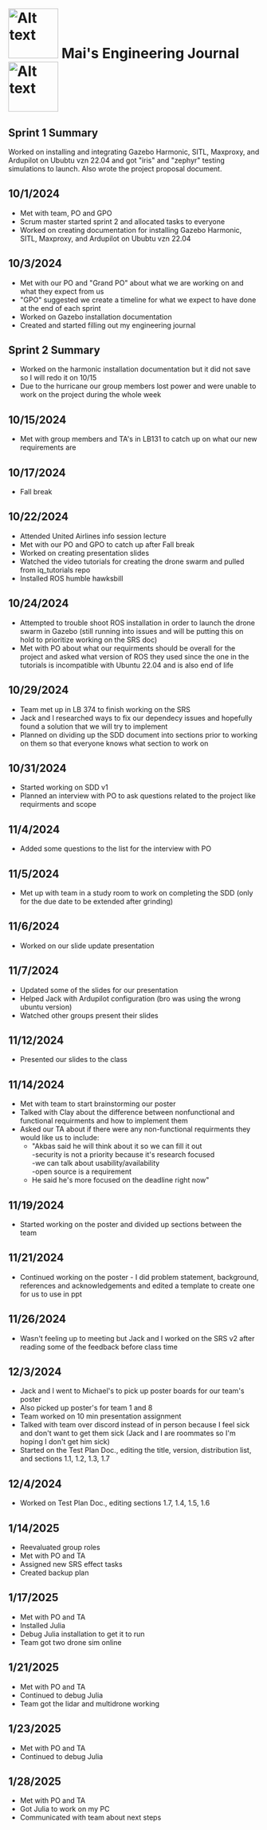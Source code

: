 # <img title="a title" alt="Alt text" src="https://cartoon-clipart.co/amp/images/hello-kitty-flower.png" width="100" height="100"> Mai's Engineering Journal <img title="a title" alt="Alt text" src="https://cartoon-clipart.co/amp/images/hello-kitty-flower.png" width="100" height="100">

## Sprint 1 Summary
Worked on installing and integrating Gazebo Harmonic, SITL, Maxproxy, and Ardupilot on Ububtu vzn 22.04 and got "iris" and "zephyr" testing simulations to launch. Also wrote the project proposal document. 

## 10/1/2024
- Met with team, PO and GPO <br>
- Scrum master started sprint 2 and allocated tasks to everyone <br>
- Worked on creating documentation for installing Gazebo Harmonic, SITL, Maxproxy, and Ardupilot on Ububtu vzn 22.04 <br>

## 10/3/2024
- Met with our PO and "Grand PO" about what we are working on and what they expect from us <br>
- "GPO" suggested we create a timeline for what we expect to have done at the end of each sprint <br>
- Worked on Gazebo installation documentation <br>
- Created and started filling out my engineering journal <br>

## Sprint 2 Summary
- Worked on the harmonic installation documentation but it did not save so I will redo it on 10/15 <br>
- Due to the hurricane our group members lost power and were unable to work on the project during the whole week <br>

## 10/15/2024
- Met with group members and TA's in LB131 to catch up on what our new requirements are <br>

## 10/17/2024
- Fall break <br>

## 10/22/2024
- Attended United Airlines info session lecture <br>
- Met with our PO and GPO to catch up after Fall break <br>
- Worked on creating presentation slides <br>
- Watched the video tutorials for creating the drone swarm and pulled from iq_tutorials repo <br>
- Installed ROS humble hawksbill <br>

## 10/24/2024
- Attempted to trouble shoot ROS installation in order to launch the drone swarm in Gazebo (still running into issues and will be putting this on hold to prioritize working on the SRS doc) <br>
- Met with PO about what our requirments should be overall for the project and asked what version of ROS they used since the one in the tutorials is incompatible with Ubuntu 22.04 and is also end of life <br>

## 10/29/2024
- Team met up in LB 374 to finish working on the SRS <br>
- Jack and I researched ways to fix our dependecy issues and hopefully found a solution that we will try to implement <br>
- Planned on dividing up the SDD document into sections prior to working on them so that everyone knows what section to work on <br>

## 10/31/2024
- Started working on SDD v1 <br>
- Planned an interview with PO to ask questions related to the project like requirments and scope <br>

## 11/4/2024
- Added some questions to the list for the interview with PO <br>

## 11/5/2024
- Met up with team in a study room to work on completing the SDD (only for the due date to be extended after grinding) <br>

## 11/6/2024 
- Worked on our slide update presentation <br>

## 11/7/2024
- Updated some of the slides for our presentation <br>
- Helped Jack with Ardupilot configuration (bro was using the wrong ubuntu version) <br>
- Watched other groups present their slides <br>

## 11/12/2024
- Presented our slides to the class <br>

## 11/14/2024
- Met with team to start brainstorming our poster <br>
- Talked with Clay about the difference between nonfunctional and functional requirments and how to implement them <br>
- Asked our TA about if there were any non-functional requirments they would like us to include: <br>
    - "Akbas said he will think about it so we can fill it out <br>
          -security is not a priority because it's research focused <br>
          -we can talk about usability/availability <br>
          -open source is a requirement <br>
    - He said he's more focused on the deadline right now" <br>

## 11/19/2024 
- Started working on the poster and divided up sections between the team <br>

## 11/21/2024
- Continued working on the poster - I did problem statement, background, references and acknowledgements and edited a template to create one for us to use in ppt <br>

## 11/26/2024
- Wasn't feeling up to meeting but Jack and I worked on the SRS v2 after reading some of the feedback before class time <br>

## 12/3/2024
- Jack and I went to Michael's to pick up poster boards for our team's poster <br>
- Also picked up poster's for team 1 and 8 <br>
- Team worked on 10 min presentation assignment <br>
- Talked with team over discord instead of in person because I feel sick and don't want to get them sick (Jack and I are roommates so I'm hoping I don't get him sick) <br>
- Started on the Test Plan Doc., editing the title, version, distribution list, and sections 1.1, 1.2, 1.3, 1.7 <br>

## 12/4/2024
- Worked on Test Plan Doc., editing sections 1.7, 1.4, 1.5, 1.6 <br>

## 1/14/2025
- Reevaluated group roles <br>
- Met with PO and TA <br>
- Assigned new SRS effect tasks <br>
- Created backup plan <br>

## 1/17/2025
- Met with PO and TA <br>
- Installed Julia <br>
- Debug Julia installation to get it to run <br>
- Team got two drone sim online <br>

## 1/21/2025
- Met with PO and TA <br>
- Continued to debug Julia <br>
- Team got the lidar and multidrone working <br>

## 1/23/2025
- Met with PO and TA <br>
- Continued to debug Julia <br>

## 1/28/2025
- Met with PO and TA <br>
- Got Julia to work on my PC <br>
- Communicated with team about next steps <br>
